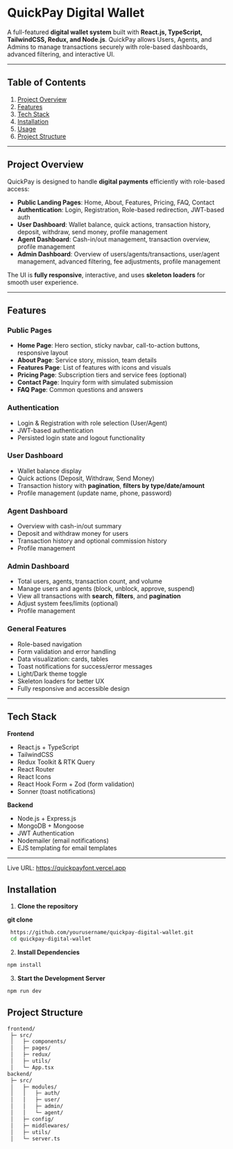 # QuickPay Digital Wallet

A full-featured **digital wallet system** built with **React.js, TypeScript, TailwindCSS, Redux, and Node.js**. QuickPay allows Users, Agents, and Admins to manage transactions securely with role-based dashboards, advanced filtering, and interactive UI.

---

## Table of Contents

1. [Project Overview](#project-overview)  
2. [Features](#features)  
3. [Tech Stack](#tech-stack)  
4. [Installation](#installation)  
5. [Usage](#usage)  
6. [Project Structure](#project-structure)  
 

---

## Project Overview

QuickPay is designed to handle **digital payments** efficiently with role-based access:

- **Public Landing Pages**: Home, About, Features, Pricing, FAQ, Contact  
- **Authentication**: Login, Registration, Role-based redirection, JWT-based auth  
- **User Dashboard**: Wallet balance, quick actions, transaction history, deposit, withdraw, send money, profile management  
- **Agent Dashboard**: Cash-in/out management, transaction overview, profile management  
- **Admin Dashboard**: Overview of users/agents/transactions, user/agent management, advanced filtering, fee adjustments, profile management  

The UI is **fully responsive**, interactive, and uses **skeleton loaders** for smooth user experience.

---

## Features

### Public Pages
- **Home Page**: Hero section, sticky navbar, call-to-action buttons, responsive layout  
- **About Page**: Service story, mission, team details  
- **Features Page**: List of features with icons and visuals  
- **Pricing Page**: Subscription tiers and service fees (optional)  
- **Contact Page**: Inquiry form with simulated submission  
- **FAQ Page**: Common questions and answers  

### Authentication
- Login & Registration with role selection (User/Agent)  
- JWT-based authentication  
- Persisted login state and logout functionality  

### User Dashboard
- Wallet balance display  
- Quick actions (Deposit, Withdraw, Send Money)  
- Transaction history with **pagination**, **filters by type/date/amount**  
- Profile management (update name, phone, password)  

### Agent Dashboard
- Overview with cash-in/out summary  
- Deposit and withdraw money for users  
- Transaction history and optional commission history  
- Profile management  

### Admin Dashboard
- Total users, agents, transaction count, and volume  
- Manage users and agents (block, unblock, approve, suspend)  
- View all transactions with **search**, **filters**, and **pagination**  
- Adjust system fees/limits (optional)  
- Profile management  

### General Features
- Role-based navigation  
- Form validation and error handling  
- Data visualization: cards, tables
- Toast notifications for success/error messages  
- Light/Dark theme toggle  
- Skeleton loaders for better UX  
- Fully responsive and accessible design  

---

## Tech Stack

**Frontend**
- React.js + TypeScript  
- TailwindCSS  
- Redux Toolkit & RTK Query  
- React Router  
- React Icons  
- React Hook Form + Zod (form validation)   
- Sonner (toast notifications)  

**Backend**
- Node.js + Express.js  
- MongoDB + Mongoose  
- JWT Authentication  
- Nodemailer (email notifications)  
- EJS templating for email templates  

---

Live URL: https://quickpayfont.vercel.app

## Installation

1. **Clone the repository**

**git clone**

```bash
 https://github.com/yourusername/quickpay-digital-wallet.git
 cd quickpay-digital-wallet
```

2. **Install Dependencies**

```bash
npm install
```



3. **Start the Development Server**
```bash
npm run dev
```



## Project Structure

```bash
frontend/
 ├─ src/
 │   ├─ components/
 │   ├─ pages/
 │   ├─ redux/
 │   ├─ utils/
 │   └─ App.tsx
backend/
 ├─ src/
 │   ├─ modules/
 │   │   ├─ auth/
 │   │   ├─ user/
 │   │   ├─ admin/
 │   │   └─ agent/
 │   ├─ config/
 │   ├─ middlewares/
 │   ├─ utils/
 │   └─ server.ts

```